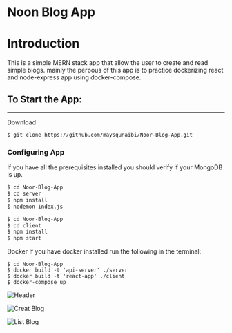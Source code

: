 # Noon Blog App

# Introduction

This is a simple MERN stack app that allow the user to create and read simple blogs. mainly the perpous of this app is to practice dockerizing react and node-express app using docker-compose.
<br/>




## To Start the App: 
---------------------

Download

```
$ git clone https://github.com/maysqunaibi/Noor-Blog-App.git
```

### Configuring App

If you have all the prerequisites installed you should verify if your MongoDB is up.

```bash
$ cd Noor-Blog-App
$ cd server
$ npm install
$ nodemon index.js
```

```bash
$ cd Noor-Blog-App
$ cd client
$ npm install
$ npm start
```

Docker
If you have docker installed run the following in the terminal:
```bach
$ cd Noor-Blog-App
$ docker build -t 'api-server' ./server
$ docker build -t 'react-app' ./client
$ docker-compose up
```
![Header](https://imgur.com/c934HdY.png)

![Creat Blog](https://imgur.com/56XmG0D.png)

![List Blog](https://imgur.com/NpekmpZ.png)